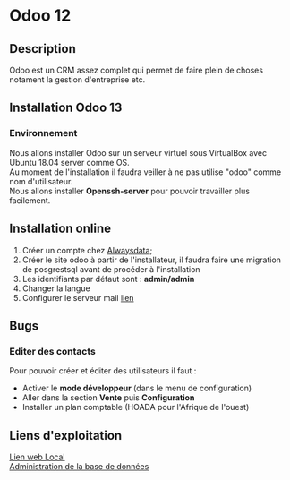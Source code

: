 # Odoo 12

## Description

Odoo est un CRM assez complet qui permet de faire plein de choses notament la gestion d'entreprise etc.

## Installation Odoo 13

### Environnement

Nous allons installer Odoo sur un serveur virtuel sous VirtualBox avec Ubuntu 18.04 server comme OS.  
Au moment de l'installation il faudra veiller à ne pas utilise "odoo" comme nom d'utilisateur.  
Nous allons installer **Openssh-server** pour pouvoir travailler plus facilement.



## Installation online

1. Créer un compte chez [Alwaysdata](http://alwaysdata.com/);  
2. Créer le site odoo à partir de l'installateur, il faudra faire une migration de posgrestsql avant de procéder à l'installation
3. Les identifiants par défaut sont : **admin/admin**
4. Changer la langue
5. Configurer le serveur mail [lien](https://www.odoo.com/fr_FR/forum/aide-1/question/incoming-outgoing-mail-configuration-44842)

## Bugs

### Editer des contacts

Pour pouvoir créer et éditer des utilisateurs il faut :  

* Activer le __mode développeur__ (dans le menu de configuration)
* Aller dans la section __Vente__ puis __Configuration__
* Installer un plan comptable (HOADA pour l'Afrique de l'ouest)

## Liens d'exploitation

[Lien web Local](http://localhost:8069)  
[Administration de la base de données](http://localhost:8069/web/database/manager)
